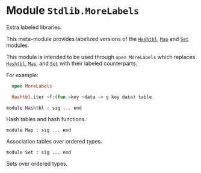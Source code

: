 
# Module `Stdlib.MoreLabels`

Extra labeled libraries.

This meta-module provides labelized versions of the [`Hashtbl`](./Stdlib-MoreLabels-Hashtbl.md), [`Map`](./Stdlib-MoreLabels-Map.md) and [`Set`](./Stdlib-MoreLabels-Set.md) modules.

This module is intended to be used through `open MoreLabels` which replaces [`Hashtbl`](./Stdlib-MoreLabels-Hashtbl.md), [`Map`](./Stdlib-MoreLabels-Map.md), and [`Set`](./Stdlib-MoreLabels-Set.md) with their labeled counterparts.

For example:

```ocaml
  open MoreLabels

  Hashtbl.iter ~f:(fun ~key ~data -> g key data) table
```
```
module Hashtbl : sig ... end
```
Hash tables and hash functions.

```
module Map : sig ... end
```
Association tables over ordered types.

```
module Set : sig ... end
```
Sets over ordered types.
